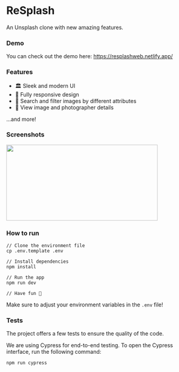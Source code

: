 # ReSplash

An Unsplash clone with new amazing features.

### Demo
You can check out the demo here:
https://resplashweb.netlify.app/

### Features
- 🏛️ Sleek and modern UI
- 📱 Fully responsive design
- 🔎 Search and filter images by different attributes
- 📸 View image and photographer details

...and more!

### Screenshots

<img src="https://i.imgur.com/ltq5zxp.png" width="400" height="200">

### How to run

```shell
// Clone the environment file
cp .env.template .env

// Install dependencies
npm install

// Run the app
npm run dev

// Have fun 🚀
```

Make sure to adjust your environment variables in the `.env` file!

### Tests
The project offers a few tests to ensure the quality of the code. 

We are using Cypress for end-to-end testing. To open the Cypress interface, run the following command:

```shell
npm run cypress
```
